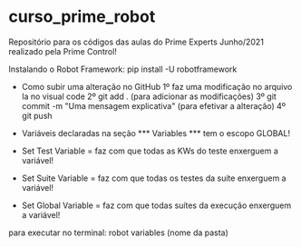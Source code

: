 # curso_prime_robot
Repositório para os códigos das aulas do Prime Experts Junho/2021 realizado pela Prime Control!

Instalando o Robot Framework: pip install -U robotframework

- Como subir uma alteração no GitHub
    1º faz uma modificação no arquivo la no visual code
    2º git add . (para adicionar as modificações)
    3º git commit -m "Uma mensagem explicativa" (para efetivar a alteração)
    4º git push


- Variáveis declaradas na seção *** Variables *** tem o escopo GLOBAL!    
- Set Test Variable = faz com que todas as KWs do teste enxerguem a variável!
- Set Suite Variable = faz com que todas os testes da suíte enxerguem a variável!
- Set Global Variable = faz com que todas suítes da execução enxerguem a variável!


para executar no terminal: robot variables (nome da pasta)